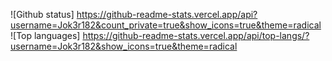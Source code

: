 ![Github status] https://github-readme-stats.vercel.app/api?username=Jok3r182&count_private=true&show_icons=true&theme=radical
![Top languages] https://github-readme-stats.vercel.app/api/top-langs/?username=Jok3r182&show_icons=true&theme=radical

